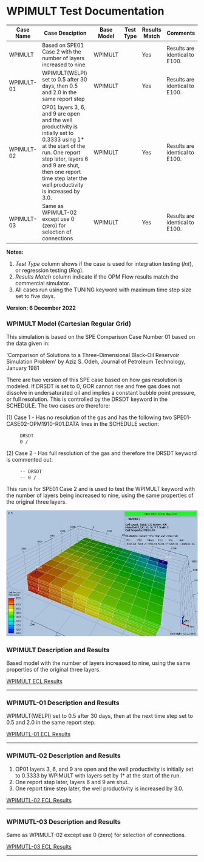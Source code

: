 # WPIMULT Test Documentation

Case Name  | Case Desciption                                               | Base Model | Test<br />Type | Results<br />Match | Comments |
---------- | -----------------------------                                 | ---------- | ----- | ------- | ------------------------------------- |
WPIMULT    | Based on SPE01 Case 2 with the number of layers increased to nine.                | WPIMULT    |   | Yes     | Results are identical to E100.
WPIMULT-01 | WPIMULT(WELPI) set to 0.5 after 30 days, then 0.5 and 2.0 in the same report step | WPIMULT    |   | Yes      | Results are identical to E100.
WPIMULT-02 | OP01 layers 3, 6, and 9 are open and the well productivity is intially set to 0.3333 using 1* at the start of the run.  One report step later, layers 6 and 9 are shut, then one report time step later the well productivity is increased by 3.0.| WPIMULT    |   | Yes     |Results are identical to E100.
WPIMULT-03 | Same  as WPIMULT-02 except use 0 (zero) for selection of connections               | WPIMULT   |   | Yes      | Results are identical to E100.


**Notes:**

1.  _Test Type_ column shows if the case is used for integration testing (_Int_), or regression testing (_Reg_).
2.  _Results Match_ column indicate if the OPM Flow results match the commercial
 simulator.
3.  All cases run using the TUNING keyword with maximum time step size set to five days.

**Version: 6 December 2022**

### WPIMULT Model (Cartesian Regular Grid)

This simulation is based on the SPE Comparison Case Number 01 based on the data
given in:

   'Comparison of Solutions to a Three-Dimensional Black-Oil Reservoir
   Simulation Problem' by Aziz S. Odeh,
   Journal of Petroleum Technology, January 1981

There are two version of this SPE case based on how gas resolution is modeled.
If DRSDT is set to 0, GOR cannot rise and free gas does not dissolve in
undersaturated oil and implies a constant bubble point pressure, or full
resolution. This is controlled by the DRSDT keyword in the SCHEDULE. The two
cases are therefore:

   (1) Case 1 - Has no resolution of the gas and has the following two
   SPE01-CASE02-OPM1910-R01.DATA lines in the SCHEDULE section:

         DRSDT
         0 /

   (2) Case 2 - Has full resolution of the gas and therefore the DRSDT keyword
   is commented out:

         -- DRSDT
         -- 0 /

This run is for SPE01 Case 2 and is used to test the WPIMULT keyword with the
number of layers being increased to nine, using the same properties of the
original three layers.


![](plots/wpimult-model.jpg)


### WPIMULT Description and Results

Based model with the number of layers  increased to nine, using the same
properties of the original three layers.

[WPIMULT ECL Results](plots/WPIMULT-ECL.md)

---

### WPIMUTL-01 Description and Results

WPIMULT(WELPI) set to 0.5 after 30 days, then at the next time step set to
0.5 and 2.0 in the same report step.

[WPIMUTL-01 ECL Results](plots/WPIMUTL-01-ECL.md)

---

### WPIMUTL-02 Description and Results

1) OP01 layers 3, 6, and 9 are open and the well productivity is initially set to
0.3333 by WPIMULT with layers set by 1* at the start of the run.
2) One report step later, layers 6 and 9 are shut.
3) One report time step later, the well productivity is increased by 3.0.

[WPIMUTL-02 ECL Results](plots/WPIMUTL-02-ECL.md)

---

### WPIMUTL-03 Description and Results

Same  as WPIMULT-02 except use 0 (zero) for selection of connections.

[WPIMUTL-03 ECL Results](plots/WPIMUTL-03-ECL.md)

---